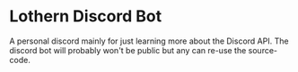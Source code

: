# Lothern Discord Bot

A personal discord mainly for just learning more about the Discord API. The discord bot will probably won't be public but any can re-use the source-code.